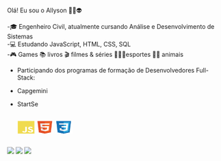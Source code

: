   
   Olá! Eu sou o Allyson 🖖🏻👽




-🎓 Engenheiro Civil, atualmente cursando Análise e Desenvolvimento de Sistemas </br>
-💻 Estudando JavaScript, HTML, CSS, SQL </br>
-🎮 Games 📚 livros 🎬 filmes & séries 🏋🏻‍♂️esportes 🐶🐺 animais 

- Participando dos programas de formação de Desenvolvedores Full-Stack:
- Capgemini
- StartSe



  <div style="display: inline_block"><br>
  <img align="center" alt="Rafa-Js" height="30" width="40" src="https://raw.githubusercontent.com/devicons/devicon/master/icons/javascript/javascript-plain.svg">
  <img align="center" alt="Rafa-HTML" height="30" width="40" src="https://raw.githubusercontent.com/devicons/devicon/master/icons/html5/html5-original.svg">
  <img align="center" alt="Rafa-CSS" height="30" width="40" src="https://raw.githubusercontent.com/devicons/devicon/master/icons/css3/css3-original.svg">
  </div> </br>
  
<div>
  
  <a href="https://www.instagram.com/allysondeoliv/" target="_blank"><img src="https://img.shields.io/badge/-Instagram-%23E4405F?style=for-the-badge&logo=instagram&logoColor=white" target="_blank"></a>
  <a href="https://www.linkedin.com/in/allyson-oliveira-b2b390131/" target="_blank"><img src="https://img.shields.io/badge/-LinkedIn-%230077B5?style=for-the-badge&logo=linkedin&logoColor=white" target="_blank"></a> 
    <a href="https://id.sonyentertainmentnetwork.com/id/management_ca/?gated=true&pr_referer=cam&entry=psn_profile&cid=b6a1c169-7ef1-448e-85d2-3363ef59d229#/p/psn_profile/list?state=6cc708df67c9116d5acbb5c6bc91241&cid=b0585401-6083-42b1-b49d-d44f2eb8758d&entry=psn_profile" target="_blank"><img src="https://img.shields.io/badge/PlayStation-003791?style=for-the-badge&logo=playstation&logoColor=white" target="_blank"></a> 
     
</div>
